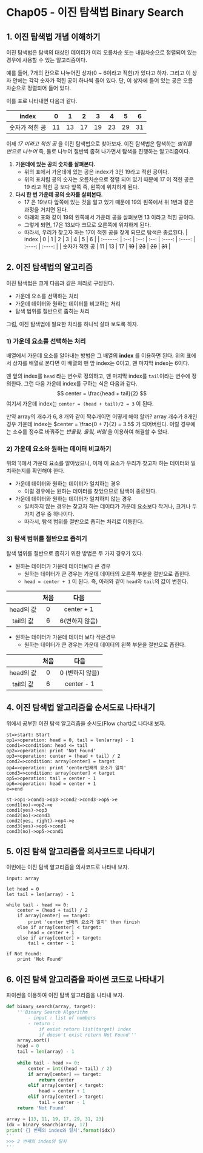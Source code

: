 # Chap05 - 이진 탐색법 Binary Search

## 1. 이진 탐색법 개념 이해하기

이진 탐색법은 탐색의 대상인 데이터가 미리 오름차순 또는 내림차순으로 정렬되어 있는 경우에 사용할 수 있는 알고리즘이다. <br />

예를 들어, 7개의 칸으로 나누어진 상자(0 ~ 6이라고 적힌)가 있다고 하자. 그리고 이 상자 안에는 각각 숫자가 적힌 공이 하나씩 들어 있다. 단, 이 상자에 들어 있는 공은 오름차순으로 정렬되어 들어 있다.  <br />

이를 표로 나타내면 다음과 같다.

|  index   |  0   |  1   |  2   |  3   |  4   |  5   |  6   |
| :------: | :--: | :--: | :--: | :--: | :--: | :--: | :--: |
| 숫자가 적힌 공 |  11  |  13  |  17  |  19  |  23  |  29  |  31  |

이제 *17 이라고 적힌 공* 을 이진 탐색법으로 찾아보자. 이진 탐색법은 탐색하는 *범위를 반으로 나누어* 즉, 둘로 나누어 절반씩 좁혀 나가면서 탐색을 진행하는 알고리즘이다. 

1. **가운데에 있는 공의 숫자를 살펴본다.**
   - 위의 표에서 가운데에 있는 공은 index가 3인 19라고 적힌 공이다. 
   - 위의 표처럼 공의 숫자는 오름차순으로 정렬 되어 있기 때문에 17 이 적힌 공은 19 라고 적힌 공 보다 앞쪽 즉, 왼쪽에 위치하게 된다.
2. **다시 한 번 가운데 공의 숫자를 살펴본다.**
   - 17 은 19보다 앞쪽에 있는 것을 알고 있기 때문에 19의 왼쪽에서 위 1번과 같은 과정을 거치면 된다.
   - 아래의 표와 같이 19의 왼쪽에서 가운데 공을 살펴보면 13 이라고 적힌 공이다.
   - 그렇게 되면, 17은 13보다 크므로 오른쪽에 위치하게 된다.
   - 따라서, 우리가 찾고자 하는 17이 적힌 공을 찾게 되므로 탐색은 종료된다.
|  index   |  0   |  1   |  2   |   3    |   4    |   5    |   6    |
| :------: | :--: | :--: | :--: | :----: | :----: | :----: | :----: |
| 숫자가 적힌 공 |  11  |  13  |  17  | ~~19~~ | ~~23~~ | ~~29~~ | ~~31~~ |



## 2. 이진 탐색법의 알고리즘

이진 탐색법은 크게 다음과 같은 처리로 구성된다.

- 가운데 요소를 선택하는 처리
- 가운데 데이터와 원하는 데이터를 비교하는 처리
- 탐색 범위를 절반으로 좁히는 처리

그럼, 이진 탐색법에 필요한 처리를 하나씩 살펴 보도록 하자.



### 1) 가운데 요소를 선택하는 처리

배열에서 가운데 요소를 알아내는 방법은 그 배열의 **index** 를 이용하면 된다. 위의 표에서 상자를 배열로 본다면 이 배열의 맨 앞 index는 0이고, 맨 마지막 index는 6이다. <br />

맨 앞의 index를 `head` 라는 변수로 정의하고, 맨 마지막 index를 `tail`이라는 변수에 정의한다. 그런 다음 가운데 index를 구하는 식은 다음과 같다.
$$
center = \frac{head + tail}{2}
$$
여기서 가운데 index는 `center = (head + tail)/2 = 3` 이 된다. <br />

만약 array의 개수가 6, 8 개와 같이 짝수개이면 어떻게 해야 할까? array 개수가 8개인 경우 가운데 index는 $center = \frac{0 + 7}{2} = 3.5$ 가 되어버린다. 이럴 경우에는 소수를 정수로 바꿔주는 *반올림, 올림, 버림*  을 이용하여 해결할 수 있다.



### 2) 가운데 요소와 원하는 데이터 비교하기

위의 1)에서 가운데 요소를 알아냈으니, 이제 이 요소가 우리가 찾고자 하는 데이터와 일치하는지를 확인해야 한다.

- 가운데 데이터와 원하는 데이터가 일치하는 경우
  - 이럴 경우에는 원하는 데이터를 찾았으므로 탐색이 종료된다.
- 가운데 데이터와 원하는 데이터가 일치하지 않는 경우
  - 일치하지 않는 경우는 찾고자 하는 데이터가 가운데 요소보다 작거나, 크거나 두 가지 경우 중 하나이다. 
  - 따라서, 탐색 범위를 절반으로 좁히는 처리로 이동한다.



### 3) 탐색 범위를 절반으로 좁히기

탐색 범위를 절반으로 좁히기 위한 방법은 두 가지 경우가 있다.

- 원하는 데이터가 가운데 데이터보다 큰 경우
  - 원하는 데이터가 큰 경우는 가운데 데이터의 오른쪽 부분을 절반으로 좁힌다. 
  - `head = center + 1` 이 된다. 즉, 아래와 같이 `head`와 `tail`의 값이 변한다. 

|         |  처음  |     다음     |
| :-----: | :--: | :--------: |
| head의 값 |  0   | center + 1 |
| tail의 값 |  6   | 6(변하지 않음)  |

- 원하는 데이터가 가운데 데이터 보다 작은경우
  - 원하는 데이터가 큰 경우는 가운데 데이터의 왼쪽 부분을 절반으로 좁힌다. 

|         |  처음  |     다음     |
| :-----: | :--: | :--------: |
| head의 값 |  0   | 0 (변하지 않음) |
| tail의 값 |  6   | center - 1 |

## 4. 이진 탐색법 알고리즘을 순서도로 나타내기

위에서 공부한 이진 탐색 알고리즘을 순서도(Flow chart)로 나타내 보자.

```flow
st=>start: Start
op1=>operation: head = 0, tail = len(array) - 1
cond1=>condition: head <= tail
op2=>operation: print 'Not Found'
op3=>operation: center = (head + tail) / 2
cond2=>condition: array[center] = target
op4=>operation: print 'center번째의 요소가 일치'
cond3=>condition: array[center] < target
op5=>operation: tail = center - 1
op6=>operation: head = center + 1
e=>end

st->op1->cond1->op3->cond2->cond3->op5->e
cond1(no)->op2->e
cond1(yes)->op3
cond2(no)->cond3
cond2(yes, right)->op4->e
cond3(yes)->op6->cond1
cond3(no)->op5->cond1
```



## 5. 이진 탐색 알고리즘을 의사코드로 나타내기

이번에는 이진 탐색 알고리즘을 의사코드로 나타내 보자.

```
input: array

let head = 0
let tail = len(array) - 1

while tail - head >= 0:
	center = (head + tail) / 2
	if array[center] == target:
		print 'center 번째의 요소가 일치' then finish
	else if array[center] < target:
		head = center + 1
	else if array[center] > target:
		tail = center - 1

if Not Found:
	print 'Not Found'
```



## 6. 이진 탐색 알고리즘을 파이썬 코드로 나타내기

파이썬을 이용하여 이진 탐색 알고리즘을 나타내 보자.

```python
def binary_search(array, target):
    '''Binary Search Algorithm
        - input : list of numbers
        - return :
            if exist return list(target) index
            if doesn't exist return Not Found'''
    array.sort()
    head = 0
    tail = len(array) - 1
    
    while tail - head >= 0:
        center = int((head + tail) / 2)
        if array[center] == target:
            return center
        elif array[center] < target:
            head = center + 1
        elif array[center] > target:
            tail = center - 1
    return 'Not Found'
```

```python
array = [13, 11, 19, 17, 29, 31, 23]
idx = binary_search(array, 17)
print('{} 번째의 index와 일치'.format(idx))
'''
>>> 2 번째의 index와 일치
'''
```

